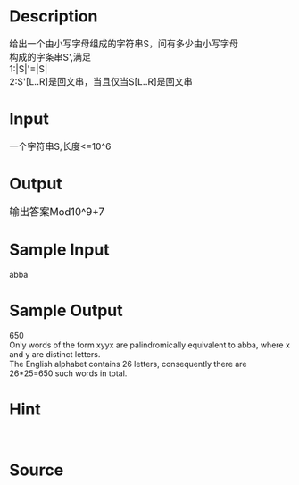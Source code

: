 
# Description

<div class="content"><p><span style="font-size: medium">给出一个由小写字母组成的字符串S，问有多少由小写字母<br/>
构成的字条串S&#39;,满足<br/>
1:|S|&#39;=|S|<br/>
2:S&#39;[L..R]是回文串，当且仅当S[L..R]是回文串<br/>
</span></p></div>

# Input

<div class="content"><p><span style="font-size: medium">一个字符串S,长度&lt;=10^6</span></p></div>

# Output

<div class="content"><p><font size="4">输出答案Mod10^9+7</font></p></div>

# Sample Input

<div class="content"><span class="sampledata">abba<br/>
</span></div>

# Sample Output

<div class="content"><span class="sampledata">650<br/>
Only words of the form xyyx are palindromically equivalent to abba, where x and y are distinct letters. <br/>
The English alphabet contains 26 letters, consequently there are 26*25=650  such words in total.</span></div>

# Hint

<div class="content"><p></p><p></p><br/>
<p></p><p></p></div>

# Source

<div class="content"><p><a href="problemset.php?search="></a></p></div>

